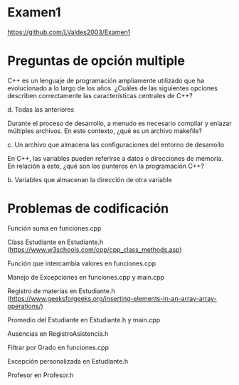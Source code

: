 # Examen1
https://github.com/LValdes2003/Examen1

# Preguntas de opción multiple

C++ es un lenguaje de programación ampliamente utilizado que ha evolucionado a lo largo de los años. ¿Cuáles de las siguientes opciones describen correctamente las características centrales de C++?

d. Todas las anteriores

Durante el proceso de desarrollo, a menudo es necesario compilar y enlazar múltiples archivos. En este contexto, ¿qué es un archivo makefile?

c. Un archivo que almacena las configuraciones del entorno de desarrollo

En C++, las variables pueden referirse a datos o direcciones de memoria. En relación a esto, ¿qué son los punteros en la programación C++?

b. Variables que almacenan la dirección de otra variable

# Problemas de codificación
Función suma en funciones.cpp

Class Estudiante en Estudiante.h (https://www.w3schools.com/cpp/cpp_class_methods.asp)

Función que intercambia valores en funciones.cpp

Manejo de Excepciones en funciones.cpp y main.cpp

Registro de materias en Estudiante.h (https://www.geeksforgeeks.org/inserting-elements-in-an-array-array-operations/)

Promedio del Estudiante en Estudiante.h y main.cpp

Ausencias en RegistroAsistencia.h

Filtrar por Grado en funciones.cpp

Excepción personalizada en Estudiante.h

Profesor en Profesor.h
